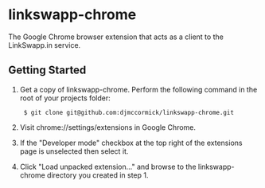 # linkswapp-chrome #

The Google Chrome browser extension that acts as a client to the LinkSwapp.in service.

## Getting Started

1. Get a copy of linkswapp-chrome. Perform the following command in the root of your projects folder:

        $ git clone git@github.com:djmccormick/linkswapp-chrome.git

2. Visit chrome://settings/extensions in Google Chrome.

3. If the "Developer mode" checkbox at the top right of the extensions page is unselected then select it.

4. Click "Load unpacked extension..." and browse to the linkswapp-chrome directory you created in step 1.
